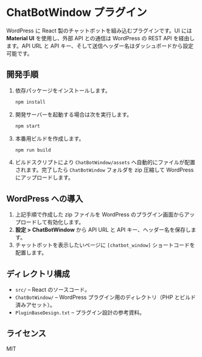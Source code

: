 # ChatBotWindow プラグイン

WordPress に React 製のチャットボットを組み込むプラグインです。UI には **Material UI** を使用し、外部 API との通信は WordPress の REST API を経由します。API URL と API キー、そして送信ヘッダー名はダッシュボードから設定可能です。

## 開発手順

1. 依存パッケージをインストールします。
   ```bash
   npm install
   ```
2. 開発サーバーを起動する場合は次を実行します。
   ```bash
   npm start
   ```
3. 本番用ビルドを作成します。
   ```bash
   npm run build
   ```
4. ビルドスクリプトにより `ChatBotWindow/assets` へ自動的にファイルが配置されます。完了したら `ChatBotWindow` フォルダを zip 圧縮して WordPress にアップロードします。

## WordPress への導入

1. 上記手順で作成した zip ファイルを WordPress のプラグイン画面からアップロードして有効化します。
2. **設定 > ChatBotWindow** から API URL と API キー、ヘッダー名を保存します。
3. チャットボットを表示したいページに `[chatbot_window]` ショートコードを配置します。

## ディレクトリ構成

- `src/` – React のソースコード。
- `ChatBotWindow/` – WordPress プラグイン用のディレクトリ（PHP とビルド済みアセット）。
- `PluginBaseDesign.txt` – プラグイン設計の参考資料。

## ライセンス

MIT


